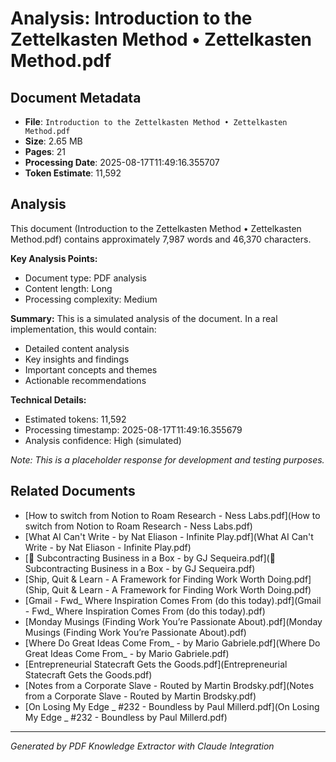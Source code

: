 # Analysis: Introduction to the Zettelkasten Method • Zettelkasten Method.pdf

## Document Metadata
- **File**: `Introduction to the Zettelkasten Method • Zettelkasten Method.pdf`
- **Size**: 2.65 MB
- **Pages**: 21
- **Processing Date**: 2025-08-17T11:49:16.355707
- **Token Estimate**: 11,592

## Analysis

This document (Introduction to the Zettelkasten Method • Zettelkasten Method.pdf) contains approximately 7,987 words and 46,370 characters.

**Key Analysis Points:**
- Document type: PDF analysis
- Content length: Long
- Processing complexity: Medium

**Summary:**
This is a simulated analysis of the document. In a real implementation, this would contain:
- Detailed content analysis
- Key insights and findings
- Important concepts and themes
- Actionable recommendations

**Technical Details:**
- Estimated tokens: 11,592
- Processing timestamp: 2025-08-17T11:49:16.355679
- Analysis confidence: High (simulated)

*Note: This is a placeholder response for development and testing purposes.*

## Related Documents

- [How to switch from Notion to Roam Research - Ness Labs.pdf](How to switch from Notion to Roam Research - Ness Labs.pdf)
- [What AI Can't Write - by Nat Eliason - Infinite Play.pdf](What AI Can't Write - by Nat Eliason - Infinite Play.pdf)
- [💼 Subcontracting Business in a Box - by GJ Sequeira.pdf](💼 Subcontracting Business in a Box - by GJ Sequeira.pdf)
- [Ship, Quit & Learn - A Framework for Finding Work Worth Doing.pdf](Ship, Quit & Learn - A Framework for Finding Work Worth Doing.pdf)
- [Gmail - Fwd_ Where Inspiration Comes From (do this today).pdf](Gmail - Fwd_ Where Inspiration Comes From (do this today).pdf)
- [Monday Musings (Finding Work You’re Passionate About).pdf](Monday Musings (Finding Work You’re Passionate About).pdf)
- [Where Do Great Ideas Come From_ - by Mario Gabriele.pdf](Where Do Great Ideas Come From_ - by Mario Gabriele.pdf)
- [Entrepreneurial Statecraft Gets the Goods.pdf](Entrepreneurial Statecraft Gets the Goods.pdf)
- [Notes from a Corporate Slave - Routed by Martin Brodsky.pdf](Notes from a Corporate Slave - Routed by Martin Brodsky.pdf)
- [On Losing My Edge _ #232 - Boundless by Paul Millerd.pdf](On Losing My Edge _ #232 - Boundless by Paul Millerd.pdf)

---
*Generated by PDF Knowledge Extractor with Claude Integration*